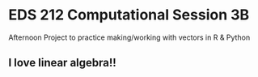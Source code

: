 # EDS 212 Computational Session 3B
Afternoon Project to practice making/working with vectors in R & Python


## I love linear algebra!!
